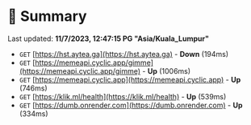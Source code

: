 # 📖 Summary
Last updated: **11/7/2023, 12:47:15 PG "Asia/Kuala_Lumpur"**

- `GET` [https://hst.aytea.ga](https://hst.aytea.ga) - **Down** (194ms)
- `GET` [https://memeapi.cyclic.app/gimme](https://memeapi.cyclic.app/gimme) - **Up** (1006ms)
- `GET` [https://memeapi.cyclic.app](https://memeapi.cyclic.app) - **Up** (746ms)
- `GET` [https://klik.ml/health](https://klik.ml/health) - **Up** (539ms)
- `GET` [https://dumb.onrender.com](https://dumb.onrender.com) - **Up** (334ms)
